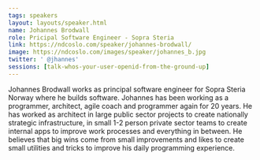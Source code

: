 ```yaml
---
tags: speakers
layout: layouts/speaker.html
name: Johannes Brodwall
role: Pricipal Software Engineer - Sopra Steria
link: https://ndcoslo.com/speaker/johannes-brodwall/
image: https://ndcoslo.com/images/speaker/johannes_b.jpg
twitter: ' @jhannes'
sessions: [talk-whos-your-user-openid-from-the-ground-up]
---
```

Johannes Brodwall works as principal software engineer for Sopra Steria Norway where he builds software. Johannes has been working as a programmer, architect, agile coach and programmer again for 20 years. He has worked as architect in large public sector projects to create nationally strategic infrastructure, in small 1-2 person private sector teams to create internal apps to improve work processes and everything in between. He believes that big wins come from small improvements and likes to create small utilities and tricks to improve his daily programming experience.